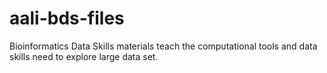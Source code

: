 # aali-bds-files
Bioinformatics Data Skills materials teach the computational tools and data skills need to explore large data set.
